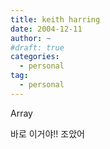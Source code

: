 ```yaml
---
title: keith harring
date: 2004-12-11
author: ~
#draft: true
categories:
  - personal
tag:
  - personal
---
```




Array

바로 이거야!!
조았어


 






